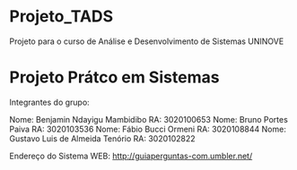 # Projeto_TADS
Projeto para o curso de Análise e Desenvolvimento de Sistemas UNINOVE

# Projeto Prátco em Sistemas

Integrantes do grupo:

Nome: Benjamin Ndayigu Mambidibo RA: 3020100653
Nome: Bruno Portes Paiva RA: 3020103536
Nome: Fábio Bucci Ormeni RA: 3020108844
Nome: Gustavo Luis de Almeida Tenório RA: 3020102822

Endereço do Sistema WEB: http://guiaperguntas-com.umbler.net/


